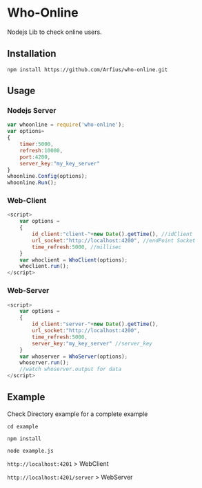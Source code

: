 # Who-Online 
Nodejs Lib to check online users.

## Installation
``npm install https://github.com/Arfius/who-online.git``

## Usage
### Nodejs Server
``` javascript
var whoonline = require('who-online');
var options=
{
	timer:5000,
	refresh:10000,
	port:4200,
	server_key:"my_key_server"
}
whoonline.Config(options);
whoonline.Run();
```
### Web-Client
``` javascript
<script>
	var options = 
	{
		id_client:"client-"+new Date().getTime(), //idClient
		url_socket:"http://localhost:4200", //endPoint Socket
		time_refresh:5000, //millisec
	}
	var whoclient = WhoClient(options);
	whoclient.run();
</script>
```
### Web-Server
``` javascript
<script>
	var options = 
	{
		id_client:"server-"+new Date().getTime(),
		url_socket:"http://localhost:4200",
		time_refresh:5000,
		server_key:"my_key_server" //server_key
	}
	var whoserver = WhoServer(options);
	whoserver.run();
	//watch whoserver.output for data
</script>
``` 
## Example
Check Directory example for a complete example

``cd example``

``npm install``

``node example.js``

``http://localhost:4201`` > WebClient

``http://localhost:4201/server`` > WebServer
